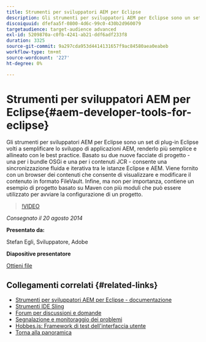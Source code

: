 ```yaml
---
title: Strumenti per sviluppatori AEM per Eclipse
description: Gli strumenti per sviluppatori AEM per Eclipse sono un set di plug-in Eclipse volti a semplificare lo sviluppo di applicazioni AEM, renderlo più semplice e allineato con le best practice. Basato su due nuove facciate di progetto - una per i bundle OSGi e una per i contenuti JCR - consente una sincronizzazione fluida e iterativa tra le istanze Eclipse e AEM. Viene fornito con un browser dei contenuti che consente di visualizzare e modificare il contenuto in formato FileVault. Infine, ma non per importanza, contiene un esempio di progetto basato su Maven con più moduli che può essere utilizzato per avviare la configurazione di un progetto.
discoiquuid: dfefaa5f-0800-4d6c-99c0-430b2d960079
targetaudience: target-audience advanced
exl-id: 5209870a-c0fb-4241-ab21-ddf6adf233f8
duration: 3325
source-git-commit: 9a297cda953d4414131657f9ac84580aea0eabeb
workflow-type: tm+mt
source-wordcount: '227'
ht-degree: 0%

---
```


# Strumenti per sviluppatori AEM per Eclipse{#aem-developer-tools-for-eclipse}

Gli strumenti per sviluppatori AEM per Eclipse sono un set di plug-in Eclipse volti a semplificare lo sviluppo di applicazioni AEM, renderlo più semplice e allineato con le best practice. Basato su due nuove facciate di progetto - una per i bundle OSGi e una per i contenuti JCR - consente una sincronizzazione fluida e iterativa tra le istanze Eclipse e AEM. Viene fornito con un browser dei contenuti che consente di visualizzare e modificare il contenuto in formato FileVault. Infine, ma non per importanza, contiene un esempio di progetto basato su Maven con più moduli che può essere utilizzato per avviare la configurazione di un progetto.

>[!VIDEO](https://video.tv.adobe.com/v/19465/?quality=9)

*Consegnato il 20 agosto 2014*

**Presentato da:**

Stefan Egli, Sviluppatore, Adobe

**Diapositive presentatore**

[Ottieni file](assets/aem-dev-tools-cq-gems.pdf)

## Collegamenti correlati {#related-links}

* [Strumenti per sviluppatori AEM per Eclipse - documentazione](https://experienceleague.adobe.com/docs/experience-manager-cloud-service/content/implementing/developer-tools/eclipse.html?lang=it)
* [Strumenti IDE Sling](https://sling.apache.org/documentation/development/ide-tooling.html)
* [Forum per discussioni e domande](https://help-forums.adobe.com/content/adobeforums/en/experience-manager-forum/adobe-experience-manager.html)
* [Segnalazione e monitoraggio dei problemi](https://github.com/Adobe-Marketing-Cloud/aem-eclipse-developer-tools/issues)
* [Hobbes.js: Framework di test dell&#39;interfaccia utente](https://docs.adobe.com/docs/en/aem/6-0/develop/components/hobbes.html)
* [Torna alla panoramica](https://helpx.adobe.com/it/experience-manager/kt/eseminars/gems/aem-index.html)
